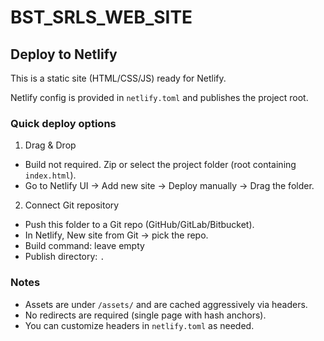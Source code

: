 # BST_SRLS_WEB_SITE

## Deploy to Netlify

This is a static site (HTML/CSS/JS) ready for Netlify.

Netlify config is provided in `netlify.toml` and publishes the project root.

### Quick deploy options

1) Drag & Drop
- Build not required. Zip or select the project folder (root containing `index.html`).
- Go to Netlify UI → Add new site → Deploy manually → Drag the folder.

2) Connect Git repository
- Push this folder to a Git repo (GitHub/GitLab/Bitbucket).
- In Netlify, New site from Git → pick the repo.
- Build command: leave empty
- Publish directory: `.`

### Notes
- Assets are under `/assets/` and are cached aggressively via headers.
- No redirects are required (single page with hash anchors).
- You can customize headers in `netlify.toml` as needed.
